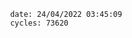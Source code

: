 

                date: 24/04/2022 03:45:09
                cycles: 73620

                         